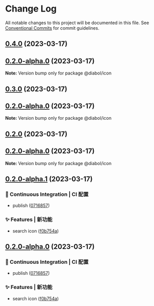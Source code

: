 # Change Log

All notable changes to this project will be documented in this file.
See [Conventional Commits](https://conventionalcommits.org) for commit guidelines.

## [0.4.0](https://github.com/samurais-app/diablo/compare/v0.2.0-alpha.1...v0.4.0) (2023-03-17)

## [0.2.0-alpha.0](https://github.com/samurais-app/diablo/compare/v0.0.0...v0.2.0-alpha.0) (2023-03-17)

**Note:** Version bump only for package @diabol/icon





## [0.3.0](https://github.com/samurais-app/diablo/compare/v0.2.0-alpha.1...v0.3.0) (2023-03-17)

## [0.2.0-alpha.0](https://github.com/samurais-app/diablo/compare/v0.0.0...v0.2.0-alpha.0) (2023-03-17)

**Note:** Version bump only for package @diabol/icon





## [0.2.0](https://github.com/samurais-app/diablo/compare/v0.2.0-alpha.1...v0.2.0) (2023-03-17)

## [0.2.0-alpha.0](https://github.com/samurais-app/diablo/compare/v0.0.0...v0.2.0-alpha.0) (2023-03-17)

**Note:** Version bump only for package @diabol/icon





## [0.2.0-alpha.1](https://github.com/samurais-app/diablo/compare/v0.0.0...v0.2.0-alpha.1) (2023-03-17)


### 👷 Continuous Integration | CI 配置

* publish ([0716857](https://github.com/samurais-app/diablo/commit/071685719fdb471556d477a647da23ddcd9940a4))


### ✨ Features | 新功能

* search icon ([f0b754a](https://github.com/samurais-app/diablo/commit/f0b754a616208d58bfa021d06db0256f2b222a13))



## [0.2.0-alpha.0](https://github.com/samurais-app/diablo/compare/v0.0.0...v0.2.0-alpha.0) (2023-03-17)


### 👷 Continuous Integration | CI 配置

* publish ([0716857](https://github.com/samurais-app/diablo/commit/071685719fdb471556d477a647da23ddcd9940a4))


### ✨ Features | 新功能

* search icon ([f0b754a](https://github.com/samurais-app/diablo/commit/f0b754a616208d58bfa021d06db0256f2b222a13))
